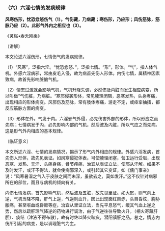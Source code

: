 ### （六）六淫七情的发病规律

**风寒伤形，忧恐忿怒伤气（1）。气伤藏，乃病藏；寒伤形，乃应形；风伤筋脉，筋脉乃应（2）。此形气外内之相应也（3）。**

《灵枢•寿夭刚柔》

〔讲解〕

本文论述六淫伤形，七情伤气的发病规律。

（1）“风寒”，泛指六淫。“忧恐忿怒、”，泛指七情。“形”，形体。“气”，指人体气机。外感六淫病邪，常由皮毛入侵，故为病首先伤人形体。内伤七情，属精神因素致病，故首先影响脏腑气机。

（2）情志过激就会影响气机，气机升降失调，必然伤及内脏而发生相应病变，所以叫做”气伤脏，乃病脏。“寒邪侵袭形体，常见腠理闭阻，恶寒发热，头身疼痛，出现相应的形体病变。风邪伤及筋脉，常有肢体疼痛，游走不定，或痉挛抽搐，都反应筋脉方面的病变。

（3）形体在外，气发于内。六淫邪气外侵，必先伤害外部的形体，所以形应之而先病；七情病发于内，必先影响内部的气机，然后波及内脏，所以气应之而先病。这是形气外内相应的基本规律。

〔临证意义〕

本文所述六淫、七情的发病情况，揭示了形气内外相应的规律。外感六淫发病，首先伤人形体，故先见表证。如风寒侵犯体表，可使腠理闭塞，营卫运行受阻，出现恶寒、发热、无汗、头痛身痛，骨节疼痛，治宜从表证立法，使邪从汗解。如果不及时发汗，或汗不得法，就会使病邪深入，或引起其它变证，如《儒门事亲》说：“风寒暑湿之气入于皮肤之间而未深，虽欲去之，莫如发汗。”这不仅针对病邪所在的部位，而且与病机的倾向有关。

内伤七情发病，首先影响气机，然后波及五脏，故先见里证。如大怒，则气向上逆，气机当降不降，肝气上逆，气逆则血升，因此出现面红目赤，头目昏眩，胸胁胀痛，甚至呕血或昏厥等症，治宜从里证立法，当先平息怒气，缓其气血上逆之势，然后以疏肝理气降逆的药物进行调治，由于气逆往往导致火升，（相火寄藏肝胆）、痰结（津液不得布散），故有时佐以降火祛痰，潜阳镇肝之品。总之，情志内伤所引起的病变，是以调理脏气为主。
